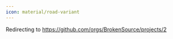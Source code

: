 ```yaml
---
icon: material/road-variant
---
```


Redirecting to https://github.com/orgs/BrokenSource/projects/2

<script>
  window.location.replace("https://github.com/orgs/BrokenSource/projects/2")
</script>
